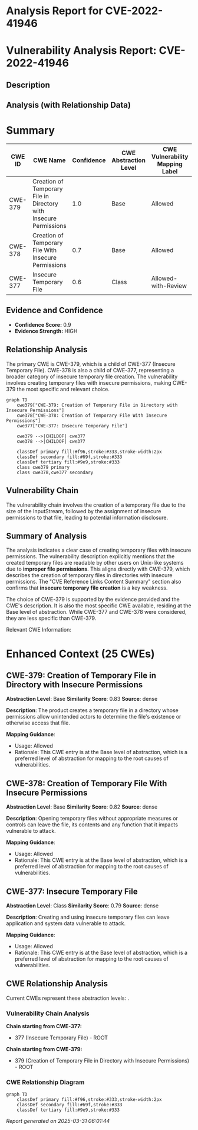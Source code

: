 # Analysis Report for CVE-2022-41946

# Vulnerability Analysis Report: CVE-2022-41946

## Description



## Analysis (with Relationship Data)

# Summary
| CWE ID | CWE Name | Confidence | CWE Abstraction Level | CWE Vulnerability Mapping Label | CWE-Vulnerability Mapping Notes |
|---|---|---|---|---|---|
| CWE-379 | Creation of Temporary File in Directory with Insecure Permissions | 1.0 | Base | Allowed | Primary CWE |
| CWE-378 | Creation of Temporary File With Insecure Permissions | 0.7 | Base | Allowed | Secondary Candidate |
| CWE-377 | Insecure Temporary File | 0.6 | Class | Allowed-with-Review | Secondary Candidate |

## Evidence and Confidence

*   **Confidence Score:** 0.9
*   **Evidence Strength:** HIGH

## Relationship Analysis
The primary CWE is CWE-379, which is a child of CWE-377 (Insecure Temporary File). CWE-378 is also a child of CWE-377, representing a broader category of insecure temporary file creation. The vulnerability involves creating temporary files with insecure permissions, making CWE-379 the most specific and relevant choice.

```mermaid
graph TD
    cwe379["CWE-379: Creation of Temporary File in Directory with Insecure Permissions"]
    cwe378["CWE-378: Creation of Temporary File With Insecure Permissions"]
    cwe377["CWE-377: Insecure Temporary File"]

    cwe379 -->|CHILDOF| cwe377
    cwe378 -->|CHILDOF| cwe377

    classDef primary fill:#f96,stroke:#333,stroke-width:2px
    classDef secondary fill:#69f,stroke:#333
    classDef tertiary fill:#9e9,stroke:#333
    class cwe379 primary
    class cwe378,cwe377 secondary
```

## Vulnerability Chain
The vulnerability chain involves the creation of a temporary file due to the size of the InputStream, followed by the assignment of insecure permissions to that file, leading to potential information disclosure.

## Summary of Analysis
The analysis indicates a clear case of creating temporary files with insecure permissions. The vulnerability description explicitly mentions that the created temporary files are readable by other users on Unix-like systems due to **improper file permissions**. This aligns directly with CWE-379, which describes the creation of temporary files in directories with insecure permissions. The "CVE Reference Links Content Summary" section also confirms that **insecure temporary file creation** is a key weakness.

The choice of CWE-379 is supported by the evidence provided and the CWE's description. It is also the most specific CWE available, residing at the Base level of abstraction. While CWE-377 and CWE-378 were considered, they are less specific than CWE-379.

Relevant CWE Information:

# Enhanced Context (25 CWEs)

## CWE-379: Creation of Temporary File in Directory with Insecure Permissions
**Abstraction Level**: Base
**Similarity Score**: 0.83
**Source**: dense

**Description**:
The product creates a temporary file in a directory whose permissions allow unintended actors to determine the file's existence or otherwise access that file.

**Mapping Guidance**:
- Usage: Allowed
- Rationale: This CWE entry is at the Base level of abstraction, which is a preferred level of abstraction for mapping to the root causes of vulnerabilities.

## CWE-378: Creation of Temporary File With Insecure Permissions
**Abstraction Level**: Base
**Similarity Score**: 0.82
**Source**: dense

**Description**:
Opening temporary files without appropriate measures or controls can leave the file, its contents and any function that it impacts vulnerable to attack.

**Mapping Guidance**:
- Usage: Allowed
- Rationale: This CWE entry is at the Base level of abstraction, which is a preferred level of abstraction for mapping to the root causes of vulnerabilities.

## CWE-377: Insecure Temporary File
**Abstraction Level**: Class
**Similarity Score**: 0.79
**Source**: dense

**Description**:
Creating and using insecure temporary files can leave application and system data vulnerable to attack.

**Mapping Guidance**:
- Usage: Allowed
- Rationale: This CWE entry is at the Base level of abstraction, which is a preferred level of abstraction for mapping to the root causes of vulnerabilities.


## CWE Relationship Analysis

Current CWEs represent these abstraction levels: .


### Vulnerability Chain Analysis

**Chain starting from CWE-377:**
- 377 (Insecure Temporary File) - ROOT


**Chain starting from CWE-379:**
- 379 (Creation of Temporary File in Directory with Insecure Permissions) - ROOT



### CWE Relationship Diagram

```mermaid
graph TD
    classDef primary fill:#f96,stroke:#333,stroke-width:2px
    classDef secondary fill:#69f,stroke:#333
    classDef tertiary fill:#9e9,stroke:#333
```



*Report generated on 2025-03-31 06:01:44*
